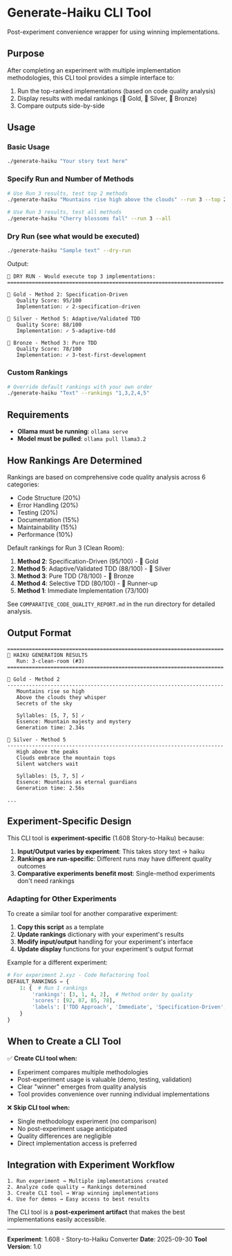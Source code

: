 # Generate-Haiku CLI Tool

Post-experiment convenience wrapper for using winning implementations.

## Purpose

After completing an experiment with multiple implementation methodologies, this CLI tool provides a simple interface to:
1. Run the top-ranked implementations (based on code quality analysis)
2. Display results with medal rankings (🥇 Gold, 🥈 Silver, 🥉 Bronze)
3. Compare outputs side-by-side

## Usage

### Basic Usage
```bash
./generate-haiku "Your story text here"
```

### Specify Run and Number of Methods
```bash
# Use Run 3 results, test top 2 methods
./generate-haiku "Mountains rise high above the clouds" --run 3 --top 2

# Use Run 3 results, test all methods
./generate-haiku "Cherry blossoms fall" --run 3 --all
```

### Dry Run (see what would be executed)
```bash
./generate-haiku "Sample text" --dry-run
```

Output:
```
🎯 DRY RUN - Would execute top 3 implementations:
======================================================================

🥇 Gold - Method 2: Specification-Driven
   Quality Score: 95/100
   Implementation: ✓ 2-specification-driven

🥈 Silver - Method 5: Adaptive/Validated TDD
   Quality Score: 88/100
   Implementation: ✓ 5-adaptive-tdd

🥉 Bronze - Method 3: Pure TDD
   Quality Score: 78/100
   Implementation: ✓ 3-test-first-development
```

### Custom Rankings
```bash
# Override default rankings with your own order
./generate-haiku "Text" --rankings "1,3,2,4,5"
```

## Requirements

- **Ollama must be running**: `ollama serve`
- **Model must be pulled**: `ollama pull llama3.2`

## How Rankings Are Determined

Rankings are based on comprehensive code quality analysis across 6 categories:
- Code Structure (20%)
- Error Handling (20%)
- Testing (20%)
- Documentation (15%)
- Maintainability (15%)
- Performance (10%)

Default rankings for Run 3 (Clean Room):
1. **Method 2**: Specification-Driven (95/100) - 🥇 Gold
2. **Method 5**: Adaptive/Validated TDD (88/100) - 🥈 Silver
3. **Method 3**: Pure TDD (78/100) - 🥉 Bronze
4. **Method 4**: Selective TDD (80/100) - 🏅 Runner-up
5. **Method 1**: Immediate Implementation (73/100)

See `COMPARATIVE_CODE_QUALITY_REPORT.md` in the run directory for detailed analysis.

## Output Format

```
======================================================================
🎋 HAIKU GENERATION RESULTS
   Run: 3-clean-room (#3)
======================================================================

🥇 Gold - Method 2
----------------------------------------------------------------------
   Mountains rise so high
   Above the clouds they whisper
   Secrets of the sky

   Syllables: [5, 7, 5] ✓
   Essence: Mountain majesty and mystery
   Generation time: 2.34s

🥈 Silver - Method 5
----------------------------------------------------------------------
   High above the peaks
   Clouds embrace the mountain tops
   Silent watchers wait

   Syllables: [5, 7, 5] ✓
   Essence: Mountains as eternal guardians
   Generation time: 2.56s

...
```

## Experiment-Specific Design

This CLI tool is **experiment-specific** (1.608 Story-to-Haiku) because:

1. **Input/Output varies by experiment**: This takes story text → haiku
2. **Rankings are run-specific**: Different runs may have different quality outcomes
3. **Comparative experiments benefit most**: Single-method experiments don't need rankings

### Adapting for Other Experiments

To create a similar tool for another comparative experiment:

1. **Copy this script** as a template
2. **Update rankings** dictionary with your experiment's results
3. **Modify input/output** handling for your experiment's interface
4. **Update display** functions for your experiment's output format

Example for a different experiment:
```python
# For experiment 2.xyz - Code Refactoring Tool
DEFAULT_RANKINGS = {
    1: {  # Run 1 rankings
        'rankings': [3, 1, 4, 2],  # Method order by quality
        'scores': [92, 87, 85, 78],
        'labels': ['TDD Approach', 'Immediate', 'Specification-Driven', 'Hybrid']
    }
}
```

## When to Create a CLI Tool

✅ **Create CLI tool when:**
- Experiment compares multiple methodologies
- Post-experiment usage is valuable (demo, testing, validation)
- Clear "winner" emerges from quality analysis
- Tool provides convenience over running individual implementations

❌ **Skip CLI tool when:**
- Single methodology experiment (no comparison)
- No post-experiment usage anticipated
- Quality differences are negligible
- Direct implementation access is preferred

## Integration with Experiment Workflow

```
1. Run experiment → Multiple implementations created
2. Analyze code quality → Rankings determined
3. Create CLI tool → Wrap winning implementations
4. Use for demos → Easy access to best results
```

The CLI tool is a **post-experiment artifact** that makes the best implementations easily accessible.

---

**Experiment**: 1.608 - Story-to-Haiku Converter
**Date**: 2025-09-30
**Tool Version**: 1.0
